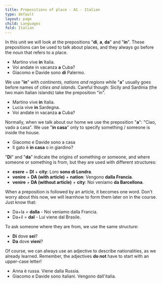 ```yaml
---
title: Prepositions of place - A1 - Italian
type: default
layout: page
child: Languages
fold: Italian
---
```


In this unit we will look at the prepositions "**di**, **a**, **da**" and
"**in**". These prepositions can be used to talk about places, and they
always go before the noun that refers to a place.

- Martino vive **in** Italia.
- Voi andate in vacanza **a** Cuba?
- Giacomo e Davide sono **di** Palermo.

We use "**in**" with _continents, nations and regions_ while "**a**" usually
goes before names of _cities and islands_. Careful though: Sicily and Sardinia
(the two main Italian islands) take the preposition "in".

- Martino vive **in** Italia.
- Lucia vive **in** Sardegna.
- Voi andate in vacanza **a** Cuba?

Normally, when we talk about our home we use the preposition "**a**": "Ciao,
vado a casa". We use "**in casa**" only to specify something / someone is
inside the house.

- Giacomo e Davide sono a casa
- Il gato è **in casa** o in giardino?

"**Di**" and "**da**" indicate the origins of something or someone, and where
someone or something is from, but they are used with different structures:

- **esere** + **DI** + **city**: Loro **sono di Londra**.
- **venire** + **DA (with article)** + **nation**: Vengono **dalla Francia**.
- **venire** + **DA (without article)** + **city**: Noi veniamo **da
Barcellona**.

When a preposition is followed by an article, it becomes one word. Don't
worry about this now, we will learnhow to form them later on in the course.
Just know that:

- Da+la = **dalla** - Noi veniamo dalla Francia.
- Da+il = **dal** - Lui viene dal Brasile.

To ask someone where they are from, we use the same structure:

- **Di** dove **sei**?
- **Da** dove **vieni**?

Of course, we can always use an adjective to describe nationalities, as we
already learned. Remember, the adjectives **do not** have to start with
an upper-case letter!

- Anna è russa. Viene dalla Russia.
- Giacomo e Davide sono italiani. Vengono dall'italia.
